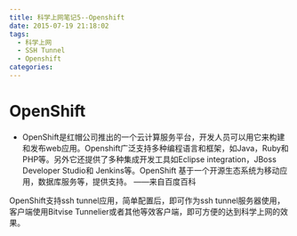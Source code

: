 ```yaml
---
title: 科学上网笔记5--Openshift
date: 2015-07-19 21:18:02
tags:
  - 科学上网
  - SSH Tunnel
  - Openshift
categories: 
---
```

# OpenShift

* OpenShift是红帽公司推出的一个云计算服务平台，开发人员可以用它来构建和发布web应用。Openshift广泛支持多种编程语言和框架，如Java，Ruby和PHP等。另外它还提供了多种集成开发工具如Eclipse integration，JBoss Developer Studio和 Jenkins等。OpenShift 基于一个开源生态系统为移动应用，数据库服务等，提供支持。 ——来自百度百科

OpenShift支持ssh tunnel应用，简单配置后，即可作为ssh tunnel服务器使用，客户端使用Bitvise Tunnelier或者其他等效客户端，即可方便的达到科学上网的效果。
